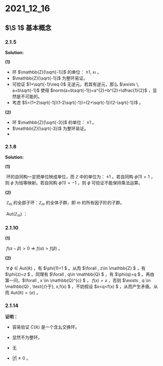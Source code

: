 # 2021_12_16



## $\S 1$ 基本概念



### 2.1.5

**Solution:**

**(1)** 

* 环 $\mathbb{Z}[\sqrt{-1}]$ 的单位： $\pm 1,\pm\imath$ 。
*  $\mathbb{Z}[\sqrt{-1}]$ 为整环易证。
* 可验证 $1+\sqrt{-1}\neq 0$ 无逆元。若其有逆元，那么 $\exists \, a+b\sqrt{-1}$ 使得 $norm(a+b\sqrt{-1})=a^{2}+b^{2}=\dfrac{1}{2}$ ，显然是不可能的。
* 考虑 $5=(1+2\sqrt{-1})(1-2\sqrt{-1})=(2+\sqrt{-1})(2-\sqrt{-1})$ 。

**(2)**

* 环 $\mathbb{Z}[\sqrt{-3}]$ 的单位： $\pm1$ 。
* $\mathbb{Z}[\sqrt{-3}]$ 为整环易证。
* 

### 2.1.8

**Solution:**

**(1)**

​	环的自同构一定把单位映成单位，而 $\mathbb{Z}$ 中的单位为： $\pm1$ 。若自同构 $\phi(1)=1$ ，则 $\phi$ 为恒等映射。若自同构 $\phi(1)=-1$ ，则 $\phi$ 可验证不能保持乘法运算。

**(2)**

​	$\mathbb{Z}_{m}$ 的全部子环：$\mathbb{Z}_{m}$ 的全体子群，即 $m$ 的所有因子阶的子群。

​	$\text{Aut}(\mathbb{Z}_{m})$ ：

### 2.1.10

**(1)**

​	$f(\alpha-\beta)>0\Rightarrow f(\alpha)>f(\beta)$ 。

**(2)**

​	$\forall \, \phi\in \text{Aut}(\mathbb{R})$ ，有 $\phi(1)=1 $ 。从而 $\forall \, z\in \mathbb{Z} $ ，有 $\phi(z)=z $ 。同理有 $\forall \, q\in \mathbb{Q} $ ，有 $\phi(q)=q $ 。再由第一问，$\forall \, x \in \mathbb{Q}^{c} $ ， $f(x)=x$ ，否则 $\exists \, q \in \mathbb{Q} \, \text{介于}\, x,f(x) $ ，不妨假设 $x<q<f(x) $ ，从而产生矛盾。从而 $\text{Aut}(\mathbb{R})=\{e\}$ 。

### 2.1.14

**证明：**

* 容易验证 $C(\mathbb{R})$ 是一个含幺交换环。
* 显然不为整环。

* 无
* $|f|\neq0$ 。